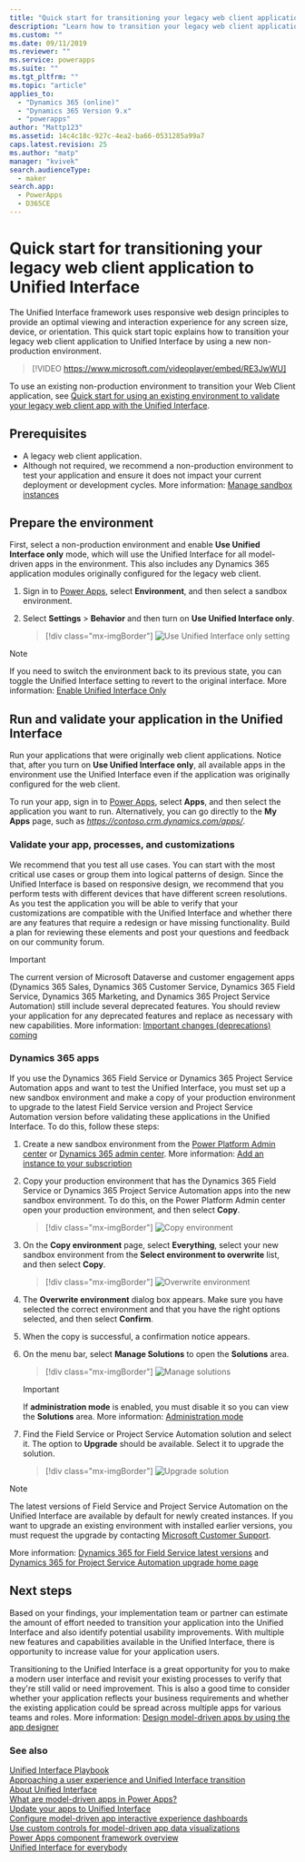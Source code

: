 ```yaml
---
title: "Quick start for transitioning your legacy web client application to Unified Interface | MicrosoftDocs"
description: "Learn how to transition your legacy web client application to the Unified Interface"
ms.custom: ""
ms.date: 09/11/2019
ms.reviewer: ""
ms.service: powerapps
ms.suite: ""
ms.tgt_pltfrm: ""
ms.topic: "article"
applies_to: 
  - "Dynamics 365 (online)"
  - "Dynamics 365 Version 9.x"
  - "powerapps"
author: "Mattp123"
ms.assetid: 14c4c18c-927c-4ea2-ba66-0531285a99a7
caps.latest.revision: 25
ms.author: "matp"
manager: "kvivek"
search.audienceType: 
  - maker
search.app: 
  - PowerApps
  - D365CE
---
```

# Quick start for transitioning your legacy web client application to Unified Interface

The Unified Interface framework uses responsive web design principles to provide an optimal viewing and interaction experience for any screen size, device, or orientation. This quick start topic explains how to transition your legacy web client application to Unified Interface by using a new non-production environment. 

> [!VIDEO https://www.microsoft.com/videoplayer/embed/RE3JwWU]

To use an existing non-production environment to transition your Web Client application, see [Quick start for using an existing environment to validate your legacy web client app with the Unified Interface](transition-web-app-existing.md). 
## Prerequisites
- A legacy web client application. 
- Although not required, we recommend a non-production environment to test your application and ensure it does not impact your current deployment or development cycles. More information: [Manage sandbox instances](/dynamics365/admin/manage-sandbox-instances)

## Prepare the environment
First, select a non-production environment and enable **Use Unified Interface only** mode, which will use the Unified Interface for all model-driven apps in the environment. This also includes any Dynamics 365 application modules originally configured for the legacy web client.

1. Sign in to [Power Apps](https://make.powerapps.com/?utm_source=padocs&utm_medium=linkinadoc&utm_campaign=referralsfromdoc), select **Environment**, and then select a sandbox environment. 

2. Select **Settings** > **Behavior** and then turn on **Use Unified Interface only**.

   > [!div class="mx-imgBorder"] 
   > ![Use Unified Interface only setting](media/use-unified-interface-only-pac.png)


> [!NOTE]
> If you need to switch the environment back to its previous state, you can toggle the Unified Interface setting to revert to the original interface. More information: [Enable Unified Interface Only](/dynamics365/customer-engagement/admin/enable-unified-interface-only)

## Run and validate your application in the Unified Interface
Run your applications that were originally web client applications. Notice that, after you turn on **Use Unified Interface only**, all available apps in the environment use the Unified Interface even if the application was originally configured for the web client.

To run your app, sign in to [Power Apps](https://make.powerapps.com/?utm_source=padocs&utm_medium=linkinadoc&utm_campaign=referralsfromdoc), select **Apps**, and then select the application you want to run. Alternatively, you can go directly to the **My Apps** page, such as *https://contoso.crm.dynamics.com/apps/*.

### Validate your app, processes, and customizations 
We recommend that you test all use cases. You can start with the most critical use cases or group them into logical patterns of design. Since the Unified Interface is based on responsive design, we recommend that you perform tests with different devices that have different screen resolutions. As you test the application you will be able to verify that your customizations are compatible with the Unified Interface and whether there are any features that require a redesign or have missing functionality. Build a plan for reviewing these elements and post your questions and feedback on our community forum. 

> [!IMPORTANT]
> The current version of Microsoft Dataverse and customer engagement apps (Dynamics 365 Sales, Dynamics 365 Customer Service, Dynamics 365 Field Service, Dynamics 365 Marketing, and Dynamics 365 Project Service Automation) still include several deprecated features. You should review your application for any deprecated features and replace as necessary with new capabilities. More information: [Important changes (deprecations) coming](/dynamics365/get-started/whats-new/customer-engagement/important-changes-coming)

### Dynamics 365 apps
If you use the Dynamics 365 Field Service or Dynamics 365 Project Service Automation apps and want to test the Unified Interface, you must set up a new sandbox environment and make a copy of your production environment to upgrade to the latest Field Service version and Project Service Automation version before validating these applications in the Unified Interface. To do this, follow these steps:

1. Create a new sandbox environment from the [Power Platform Admin center](https://admin.powerplatform.microsoft.com/environments) or [Dynamics 365 admin center](https://port.crm.dynamics.com/). More information: [Add an instance to your subscription](/dynamics365/customer-engagement/admin/add-instance-subscription)

2. Copy your production environment that has the Dynamics 365 Field Service or Dynamics 365 Project Service Automation apps into the new sandbox environment. To do this, on the Power Platform Admin center open your production environment, and then select **Copy**.

    > [!div class="mx-imgBorder"] 
    > ![Copy environment](media/ppac-copy-environment.png "Copy environment")

3. On the **Copy environment** page, select **Everything**, select your new sandbox environment from the **Select environment to overwrite** list, and then select **Copy**. 

    > [!div class="mx-imgBorder"] 
    > ![Overwrite environment](media/ppac-copy-overwrite.png "Overwrite environment")

4. The **Overwrite environment** dialog box appears. Make sure you have selected the correct environment and that you have the right options selected, and then select **Confirm**. 

5. When the copy is successful, a confirmation notice appears. 

6. On the menu bar, select **Manage Solutions** to open the **Solutions** area. 

    > [!div class="mx-imgBorder"] 
    > ![Manage solutions](media/ppac-manage-solutions.png "Manage solutions")

    > [!IMPORTANT]
    > If **administration mode** is enabled, you must disable it so you can view the **Solutions** area. More information: [Administration mode](/power-platform/admin/sandbox-environments#administration-mode)

7. Find the Field Service or Project Service Automation solution and select it. The option to **Upgrade** should be available. Select it to upgrade the solution. 

    > [!div class="mx-imgBorder"] 
    > ![Upgrade solution](media/ppac-upgrade-solution.png "Upgrade solution")
    
> [!NOTE]
> The latest versions of Field Service and Project Service Automation on the Unified Interface are available by default for newly created instances. If you want to upgrade an existing environment with installed earlier versions, you must request the upgrade by contacting [Microsoft Customer Support](https://go.microsoft.com/fwlink/?LinkId=853505). 

More information: [Dynamics 365 for Field Service latest versions](/dynamics365/customer-engagement/field-service/version-history#latest-versions) and  [Dynamics 365 for Project Service Automation upgrade home page](/dynamics365/customer-engagement/project-service/upgrade-psa-home-page)

## Next steps
Based on your findings, your implementation team or partner can estimate the amount of effort needed to transition your application into the Unified Interface and also identify potential usability improvements. With multiple new features and capabilities available in the Unified Interface, there is opportunity to increase value for your application users. 

Transitioning to the Unified Interface is a great opportunity for you to make a modern user interface and revisit your existing processes to verify that they're still valid or need improvement. This is also a good time to consider whether your application reflects your business requirements and whether the existing application could be spread across multiple apps for various teams and roles.
More information: [Design model-driven apps by using the app designer](design-custom-business-apps-using-app-designer.md)  

### See also
<!-- Unified Interface transition community (link tbd) <br />  -->
[Unified Interface Playbook](unified-interface-playbook.md) <br />
[Approaching a user experience and Unified Interface transition](approaching-unified-interface.md) <br />
[About Unified Interface](/dynamics365/customer-engagement/admin/about-unified-interface) <br />
[What are model-driven apps in Power Apps?](model-driven-app-overview.md) <br />
[Update your apps to Unified Interface](/dynamics365/customer-engagement/admin/update-apps-to-unified-interface) <br />
[Configure model-driven app interactive experience dashboards](configure-interactive-experience-dashboards.md) <br />
[Use custom controls for model-driven app data visualizations](use-custom-controls-data-visualizations.md) <br />
[Power Apps component framework overview](/powerapps/developer/component-framework/overview) <br />
[Unified Interface for everybody](/power-platform-release-plan/2019wave2/microsoft-powerapps/unified-interface-app-everybody)


